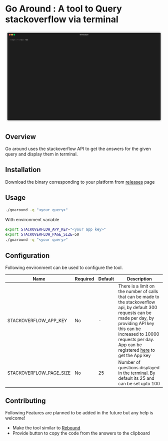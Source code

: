 # Go Around : A tool to Query stackoverflow via terminal

![Demo](goaround.gif)

## Overview

Go around uses the stackoverflow API to get the answers for the given query and display them in terminal.

## Installation

Download the binary corresponding to your platform from [releases](https://github.com/glendsoza/goaroundreleases/tag/v0.1) page

## Usage

```bash
./goaround -q "<your query>"
```

With environment variable

```bash
export STACKOVERFLOW_APP_KEY="<your app key>"
export STACKOVERFLOW_PAGE_SIZE=50
./goaround -q "<your query>"
```

## Configuration

Following environment can be used to configure the tool.

| Name                    | Required | Default | Description                                                                                                                                                                                                                                                                                    |
| ----------------------- | -------- | ------- | ---------------------------------------------------------------------------------------------------------------------------------------------------------------------------------------------------------------------------------------------------------------------------------------------- |
| STACKOVERFLOW_APP_KEY   | No       | -       | There is a limit on the number of calls that can be made to the stackoverflow api, by default 300 requests can be made per day, by providing API key this can be increased to 10000 requests per day. App can be registered [here](https://stackapps.com/apps/oauth/register) to get the App key  |
| STACKOVERFLOW_PAGE_SIZE | No       | 25      | Number of questions displayed in the terminal. By default its 25 and can be set upto 100                                                                                                                                                                                                       |

## Contributing

Following Features are planned to be added in the future but any help is welcome!

- Make the tool similar to [Rebound](https://github.com/shobrook/rebound)
- Provide button to copy the code from the answers to the clipboard
